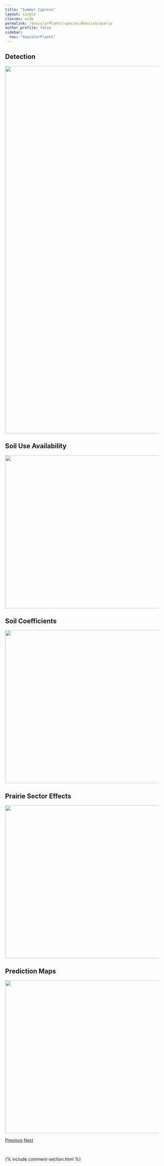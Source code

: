```yaml
---
title: "Summer Cypress"
layout: single
classes: wide
permalink: /VascularPlants/species/BassiaScoparia
author_profile: false
sidebar:
  nav: "VascularPlants"
---
```


<h2>Detection</h2>

<a href="https://drive.google.com/uc?export=view&id=1UqIknryaraLgOS_rakhhHXWRyIYCGtxy">
<img src="https://drive.google.com/uc?export=view&id=1UqIknryaraLgOS_rakhhHXWRyIYCGtxy" height = "1200" width = "800">
</a>


<h2>Soil Use Availability</h2>

<a href="https://drive.google.com/uc?export=view&id=1TKB8KE0Im-GW52q0q-FUDnSTqxQEA22v">
<img src="https://drive.google.com/uc?export=view&id=1TKB8KE0Im-GW52q0q-FUDnSTqxQEA22v" height = "500" width = "1000">
</a>


<h2>Soil Coefficients</h2>

<a href="https://drive.google.com/uc?export=view&id=1vrhdHUbsaklf33INw4udrF_TawDdWi74">
<img src="https://drive.google.com/uc?export=view&id=1vrhdHUbsaklf33INw4udrF_TawDdWi74" height = "500" width = "1000">
</a>


<h2>Prairie Sector Effects</h2>

<a href="https://drive.google.com/uc?export=view&id=12XCli74dgQOKJRYAkmwB_FwM1CiPc4w2">
<img src="https://drive.google.com/uc?export=view&id=12XCli74dgQOKJRYAkmwB_FwM1CiPc4w2" height = "500" width = "1000">
</a>


<h2>Prediction Maps</h2>

<a href="https://drive.google.com/uc?export=view&id=1z7SbzxwMXVZDgqhckLuMeGs4SPFxdP_m">
<img src="https://drive.google.com/uc?export=view&id=1z7SbzxwMXVZDgqhckLuMeGs4SPFxdP_m" height = "500" width = "1000">
</a>


<a href="/DevelopmentWebsite/VascularPlants/species/Bassia" class="pagination--pager" title="Bassia">Previous</a> <a href="/DevelopmentWebsite/VascularPlants/species/BeckmanniaSyzigachne" class="pagination--pager" title="Slough Grass">Next</a>

<p>&nbsp;</p>

{% include comment-section.html %}
